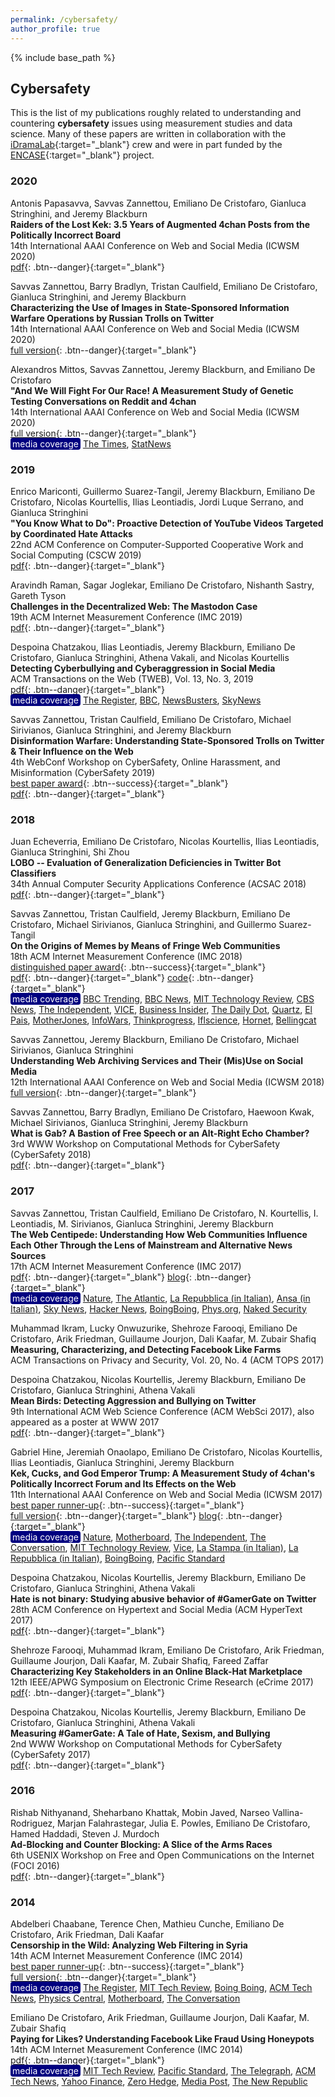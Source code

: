 ```yaml
---
permalink: /cybersafety/
author_profile: true
---
```


{% include base_path %}

## Cybersafety

This is the list of my publications roughly related to understanding and countering **cybersafety** issues using measurement studies and data science. Many of these papers are written in collaboration with the [iDramaLab](https://idrama.science){:target="_blank"} crew and were in part funded by the [ENCASE](https://encase.socialcomputing.eu/){:target="_blank"} project.


### 2020
Antonis Papasavva, Savvas Zannettou, Emiliano De Cristofaro, Gianluca Stringhini, and Jeremy Blackburn  
**Raiders of the Lost Kek: 3.5 Years of Augmented 4chan Posts from the Politically Incorrect Board**  
14th International AAAI Conference on Web and Social Media (ICWSM 2020)  
[pdf](https://arxiv.org/pdf/2001.07487.pdf){: .btn--danger}{:target="_blank"}

Savvas Zannettou, Barry Bradlyn, Tristan Caulfield, Emiliano De Cristofaro, Gianluca Stringhini, and Jeremy Blackburn  
**Characterizing the Use of Images in State-Sponsored Information Warfare Operations by Russian Trolls on Twitter**  
14th International AAAI Conference on Web and Social Media (ICWSM 2020)  
[full version](https://arxiv.org/pdf/1901.05997.pdf){: .btn--danger}{:target="_blank"}

Alexandros Mittos, Savvas Zannettou, Jeremy Blackburn, and Emiliano De Cristofaro  
**"And We Will Fight For Our Race! A Measurement Study of Genetic Testing Conversations on Reddit and 4chan**  
14th International AAAI Conference on Web and Social Media (ICWSM 2020)  
[full version](https://arxiv.org/pdf/1901.09735.pdf){: .btn--danger}{:target="_blank"}  
<span style="color:white;background-color:navy;padding: 1px 3px;text-align: center;border-radius: 4px">media coverage</span> [The Times](https://www.thetimes.co.uk/article/genetic-tests-for-ancestry-being-hijacked-by-racists-ltwr72f6c), [StatNews](https://www.statnews.com/2019/08/02/he-studies-jerks-on-the-internet-his-latest-project-researching-how-they-talk-about-genetic-testing/)


### 2019
Enrico Mariconti, Guillermo Suarez-Tangil, Jeremy Blackburn, Emiliano De Cristofaro, Nicolas Kourtellis, Ilias Leontiadis, Jordi Luque Serrano, and Gianluca Stringhini  
**"You Know What to Do": Proactive Detection of YouTube Videos Targeted by Coordinated Hate Attacks**  
22nd ACM Conference on Computer-Supported Cooperative Work and Social Computing (CSCW 2019)  
[pdf](https://arxiv.org/pdf/1805.08168.pdf){: .btn--danger}{:target="_blank"}

Aravindh Raman, Sagar Joglekar, Emiliano De Cristofaro, Nishanth Sastry, Gareth Tyson  
**Challenges in the Decentralized Web: The Mastodon Case**  
19th ACM Internet Measurement Conference (IMC 2019)  
[pdf](https://arxiv.org/pdf/1909.05801.pdf){: .btn--danger}{:target="_blank"}

Despoina Chatzakou, Ilias Leontiadis, Jeremy Blackburn, Emiliano De Cristofaro, Gianluca Stringhini, Athena Vakali, and Nicolas Kourtellis  
**Detecting Cyberbullying and Cyberaggression in Social Media**  
ACM Transactions on the Web (TWEB), Vol. 13, No. 3, 2019  
[pdf](https://arxiv.org/pdf/1907.08873.pdf){: .btn--danger}{:target="_blank"}  
<span style="color:white;background-color:navy;padding: 1px 3px;text-align: center;border-radius: 4px">media coverage</span> [The Register](https://www.theregister.co.uk/AMP/2019/09/17/twitter_bullying_classifier/?__twitter_impression=true), [BBC](https://www.bbc.com/news/technology-49740135), [NewsBusters](https://www.newsbusters.org/blogs/techwatch/corinne-weaver/2019/09/18/twitter-study-targets-maga-cyberbullying-pro-choice-normal), [SkyNews](https://news.sky.com/story/new-algorithm-spots-twitter-bullies-with-90-accuracy-11812012)

Savvas Zannettou, Tristan Caulfield, Emiliano De Cristofaro, Michael Sirivianos, Gianluca Stringhini, and Jeremy Blackburn  
**Disinformation Warfare: Understanding State-Sponsored Trolls on Twitter & Their Influence on the Web**  
4th WebConf Workshop on CyberSafety, Online Harassment, and Misinformation (CyberSafety 2019)  
[best paper award](https://cybersafety2019.github.io/awards/){: .btn--success}{:target="_blank"}  
[pdf](https://arxiv.org/pdf/1801.09288){: .btn--danger}{:target="_blank"}  


### 2018
Juan Echeverria, Emiliano De Cristofaro, Nicolas Kourtellis, Ilias Leontiadis, Gianluca Stringhini, Shi Zhou  
**LOBO -- Evaluation of Generalization Deficiencies in Twitter Bot Classifiers**  
34th Annual Computer Security Applications Conference (ACSAC 2018)  
[pdf](https://arxiv.org/pdf/1809.09684.pdf){: .btn--danger}{:target="_blank"}


Savvas Zannettou, Tristan Caulfield, Jeremy Blackburn, Emiliano De Cristofaro, Michael Sirivianos, Gianluca Stringhini, and Guillermo Suarez-Tangil  
**On the Origins of Memes by Means of Fringe Web Communities**  
18th ACM Internet Measurement Conference (IMC 2018)  
[distinguished paper award](https://conferences.sigcomm.org/imc/2018/awards/){: .btn--success}{:target="_blank"}  
[pdf](https://arxiv.org/pdf/1805.12512.pdf){: .btn--danger}{:target="_blank"} [code](https://github.com/memespaper/memes_pipeline){: .btn--danger}{:target="_blank"}  
<span style="color:white;background-color:navy;padding: 1px 3px;text-align: center;border-radius: 4px">media coverage</span> [BBC Trending](https://www.bbc.co.uk/programmes/w3csws6t), [BBC News](https://www.bbc.com/news/blogs-trending-45888176), [MIT Technology Review](https://www.technologyreview.com/s/611332/this-is-where-internet-memes-come-from/), [CBS News](https://www.youtube.com/watch?v=oLUZnTN-zeo&feature=youtu.be), [The Independent](https://indy100.com/article/most-popular-memes-science-study-reddit-twitter-8386051), [VICE](https://motherboard.vice.com/en_us/article/zm884j/where-do-memes-come-from-researchers-studied-reddit-4chan), [Business Insider](https://www.businessinsider.com.au/origin-of-memes-study-2018-6), [The Daily Dot](https://www.dailydot.com/unclick/meme-studies), [Quartz](https://qz.com/1296094/most-popular-memes-finally-a-scientific-list-of-the-most-popular-memes-on-the-internet/), [El Pais](https://elpais.com/tecnologia/2019/03/26/actualidad/1553596590_520008.html), [MotherJones](https://www.motherjones.com/politics/2019/04/right-wing-groups-are-training-young-conservatives-to-win-the-next-meme-war/), [InfoWars](https://www.infowars.com/new-scientific-study-proves-the-left-cant-meme/), [Thinkprogress](https://thinkprogress.org/how-horrible-memes-thrive-on-the-internet-135bd2d2ea6b/), [Iflscience](http://www.iflscience.com/technology/scientists-discover-the-most-popular-memes-on-the-internet-finally/), [Hornet](https://hornet.com/stories/racist-memes-alt-right-memes/), [Bellingcat](https://bellingcat.com/news/americas/2018/10/31/magabomber-synagogue-shooter-likely-radicalized/)

Savvas Zannettou, Jeremy Blackburn, Emiliano De Cristofaro, Michael Sirivianos, Gianluca Stringhini  
**Understanding Web Archiving Services and Their (Mis)Use on Social Media**  
12th International AAAI Conference on Web and Social Media (ICWSM 2018)  
[full version](https://arxiv.org/pdf/1801.10396.pdf){: .btn--danger}{:target="_blank"}


Savvas Zannettou, Barry Bradlyn, Emiliano De Cristofaro, Haewoon Kwak, Michael Sirivianos, Gianluca Stringhini, Jeremy Blackburn  
**What is Gab? A Bastion of Free Speech or an Alt-Right Echo Chamber?**  
3rd WWW Workshop on Computational Methods for CyberSafety (CyberSafety 2018)  
[pdf](https://arxiv.org/pdf/1802.05287.pdf){: .btn--danger}{:target="_blank"}


### 2017
Savvas Zannettou, Tristan Caulfield, Emiliano De Cristofaro, N. Kourtellis, I. Leontiadis, M. Sirivianos, Gianluca Stringhini, Jeremy Blackburn  
**The Web Centipede: Understanding How Web Communities Influence Each Other Through the Lens of Mainstream and Alternative News Sources**  
17th ACM Internet Measurement Conference (IMC 2017)  
[pdf](https://arxiv.org/pdf/1705.06947.pdf){: .btn--danger}{:target="_blank"} [blog](https://www.benthamsgaze.org/2017/10/04/how-4chan-and-the_donald-influence-the-fake-news-ecosystem/){: .btn--danger}{:target="_blank"}  
<span style="color:white;background-color:navy;padding: 1px 3px;text-align: center;border-radius: 4px">media coverage</span> [Nature](http://www.nature.com/news/shining-a-light-on-the-dark-corners-of-the-web-1.22128), [The Atlantic](https://www.theatlantic.com/politics/archive/2017/11/how-much-attention-should-extremists-get/546152/), [La Repubblica (in Italian)](http://www.repubblica.it/tecnologia/social-network/2017/06/13/news/odio_insulti_e_fake_news_la_prima_mappa_del_lato_oscuro_del_web-167988521/), [Ansa (in Italian)](http://www.ansa.it/sito/notizie/tecnologia/internet_social/2017/06/12/mappa-odio-online-dalle-fonti-ai-social_253eca7b-4d3f-457b-a1ab-6e857d964925.html), [Sky News](http://news.sky.com/story/research-examines-fake-news-hate-speech-and-4chan-10910915), [Hacker News](https://news.ycombinator.com/item?id=14435502), [BoingBoing](https://boingboing.net/2017/06/23/weird-raids.html), [Phys.org](https://phys.org/news/2017-11-fringe-reddit-4chan-high-alternative.html), [Naked Security](https://nakedsecurity.sophos.com/2017/11/10/how-twitter-outrage-hatches-in-tiny-fringe-groups-on-4chan-and-reddit)  

Muhammad Ikram, Lucky Onwuzurike, Shehroze Farooqi, Emiliano De Cristofaro, Arik Friedman, Guillaume Jourjon, Dali Kaafar, M. Zubair Shafiq  
**Measuring, Characterizing, and Detecting Facebook Like Farms**  
ACM Transactions on Privacy and Security, Vol. 20, No. 4 (ACM TOPS 2017)

Despoina Chatzakou, Nicolas Kourtellis, Jeremy Blackburn, Emiliano De Cristofaro, Gianluca Stringhini, Athena Vakali  
**Mean Birds: Detecting Aggression and Bullying on Twitter**  
9th International ACM Web Science Conference (ACM WebSci 2017), also appeared as a poster at WWW 2017  
[pdf](https://arxiv.org/pdf/1702.06877.pdf){: .btn--danger}{:target="_blank"}


Gabriel Hine, Jeremiah Onaolapo, Emiliano De Cristofaro, Nicolas Kourtellis, Ilias Leontiadis, Gianluca Stringhini, Jeremy Blackburn  
**Kek, Cucks, and God Emperor Trump: A Measurement Study of 4chan's Politically Incorrect Forum and Its Effects on the Web**  
11th International AAAI Conference on Web and Social Media (ICWSM 2017)  
[best paper runner-up](https://www.icwsm.org/2017/){: .btn--success}{:target="_blank"}  
[full version](https://arxiv.org/pdf/1610.03452){: .btn--danger}{:target="_blank"} [blog](https://www.benthamsgaze.org/2016/11/16/a-longitudinal-measurement-study-of-4chans-politically-incorrect-forum-and-its-effect-on-the-web/){: .btn--danger}{:target="_blank"}  
<span style="color:white;background-color:navy;padding: 1px 3px;text-align: center;border-radius: 4px">media coverage</span> [Nature](http://www.nature.com/news/shining-a-light-on-the-dark-corners-of-the-web-1.22128), [Motherboard](https://motherboard.vice.com/en_us/article/how-4chans-structure-creates-a-survival-of-the-fittest-for-memes), [The Independent](http://www.independent.co.uk/life-style/gadgets-and-tech/4chan-raids-how-one-dark-corner-of-the-internet-is-spreading-its-shadows-a7416631.html), [The Conversation](https://theconversation.com/4chan-raids-how-one-dark-corner-of-the-internet-is-spreading-its-shadows-68394), [MIT Technology Review](https://www.technologyreview.com/s/602707/the-best-of-the-physics-arxiv-week-ending-october-22-2016/), [Vice](http://motherboard.vice.com/read/block-4chan-to-stop-the-alt-right-from-spreading-racist-memes-scientists-say?=dhdhd), [La Stampa (in Italian)](http://www.lastampa.it/2016/10/14/societa/rane-odio-e-protrump-cos-funziona-chan-la-pancia-di-internet-qSR7NV32eMNHYxYtWGh4tJ/pagina.html), [La Repubblica (in Italian)](http://www.repubblica.it/speciali/esteri/presidenziali-usa2016/2016/11/12/news/trump_internet_meme_virali_social_4chan-151826943/?ref=HREC1-1), [BoingBoing](http://boingboing.net/2016/10/14/academic-paper-about-4chans.html), [Pacific Standard](https://psmag.com/what-happens-when-4chan-attacks-8747e5958705#.1jk23u5d0)

Despoina Chatzakou, Nicolas Kourtellis, Jeremy Blackburn, Emiliano De Cristofaro, Gianluca Stringhini, Athena Vakali  
**Hate is not binary: Studying abusive behavior of #GamerGate on Twitter**  
28th ACM Conference on Hypertext and Social Media (ACM HyperText 2017)  
[pdf](https://arxiv.org/pdf/1705.03345.pdf){: .btn--danger}{:target="_blank"}


Shehroze Farooqi, Muhammad Ikram, Emiliano De Cristofaro, Arik Friedman, Guillaume Jourjon, Dali Kaafar, M. Zubair Shafiq, Fareed Zaffar  
**Characterizing Key Stakeholders in an Online Black-Hat Marketplace**  
12th IEEE/APWG Symposium on Electronic Crime Research (eCrime 2017)  
[pdf](https://arxiv.org/pdf/1505.01637.pdf){: .btn--danger}{:target="_blank"}


Despoina Chatzakou, Nicolas Kourtellis, Jeremy Blackburn, Emiliano De Cristofaro, Gianluca Stringhini, Athena Vakali  
**Measuring #GamerGate: A Tale of Hate, Sexism, and Bullying**  
2nd WWW Workshop on Computational Methods for CyberSafety (CyberSafety 2017)  
[pdf](https://arxiv.org/pdf/1702.07784.pdf){: .btn--danger}{:target="_blank"}


### 2016
Rishab Nithyanand, Sheharbano Khattak, Mobin Javed, Narseo Vallina-Rodriguez, Marjan Falahrastegar, Julia E. Powles, Emiliano De Cristofaro, Hamed Haddadi, Steven J. Murdoch  
**Ad-Blocking and Counter Blocking: A Slice of the Arms Races**  
6th USENIX Workshop on Free and Open Communications on the Internet (FOCI 2016)  
[pdf](http://arxiv.org/pdf/1605.05077.pdf){: .btn--danger}{:target="_blank"}


### 2014
Abdelberi Chaabane, Terence Chen, Mathieu Cunche, Emiliano De Cristofaro, Arik Friedman, Dali Kaafar  
**Censorship in the Wild: Analyzing Web Filtering in Syria**  
14th ACM Internet Measurement Conference (IMC 2014)  
[best paper runner-up](https://conferences.sigcomm.org/imc/2014/){: .btn--success}{:target="_blank"}  
[full version](http://arxiv.org/pdf/1402.3401){: .btn--danger}{:target="_blank"}  
<span style="color:white;background-color:navy;padding: 1px 3px;text-align: center;border-radius: 4px">media coverage</span> [The Register](http://www.theregister.co.uk/2014/11/28/syria_regime_filtering_study/), [MIT Tech Review](http://www.technologyreview.com/view/525076/syrian-web-censorship-techniques-revealed/), [Boing Boing](http://boingboing.net/2014/02/18/detailed-analysis-of-syrias.html), [ACM Tech News](http://technews.acm.org/#708558), [Physics Central](http://physicsbuzz.physicscentral.com/2014/02/syrias-censorship-practices-exposed.html), [Motherboard](http://motherboard.vice.com/blog/hacked-data-reveals-the-syrian-governments-tactics-for-censoring-the-internet), [The Conversation](https://theconversation.com/lessons-on-censorship-from-syrias-internet-filter-machines-33951)  


Emiliano De Cristofaro, Arik Friedman, Guillaume Jourjon, Dali Kaafar, M. Zubair Shafiq  
**Paying for Likes? Understanding Facebook Like Fraud Using Honeypots**  
14th ACM Internet Measurement Conference (IMC 2014)  
[pdf](http://arxiv.org/pdf/1409.2097){: .btn--danger}{:target="_blank"}  
<span style="color:white;background-color:navy;padding: 1px 3px;text-align: center;border-radius: 4px">media coverage</span> [MIT Tech Review](http://www.technologyreview.com/view/530961/the-hidden-world-of-facebook-like-farms/), [Pacific Standard](http://www.psmag.com/navigation/nature-and-technology/hunt-fake-facebook-twitter-tumblr-fraud-likes-farms-social-media-friending-sharing-91154/), [The Telegraph](http://www.telegraph.co.uk/finance/newsbysector/mediatechnologyandtelecoms/11116543/The-real-story-behind-Facebook-likes.html), [ACM Tech News](http://technews.acm.org/#748178), [Yahoo Finance](http://finance.yahoo.com/news/pay-liked-facebook-inc-133021656.html), [Zero Hedge](http://www.zerohedge.com/news/2014-09-22/facebook-fraud-20-academic-study-exposes-farms), [Media Post](http://www.mediapost.com/publications/article/234791/facebook-likes-really-could-be-as-worthless-as-y.html), [The New Republic](http://www.newrepublic.com/article/121551/bot-bubble-click-farms-have-inflated-social-media-currency)  




